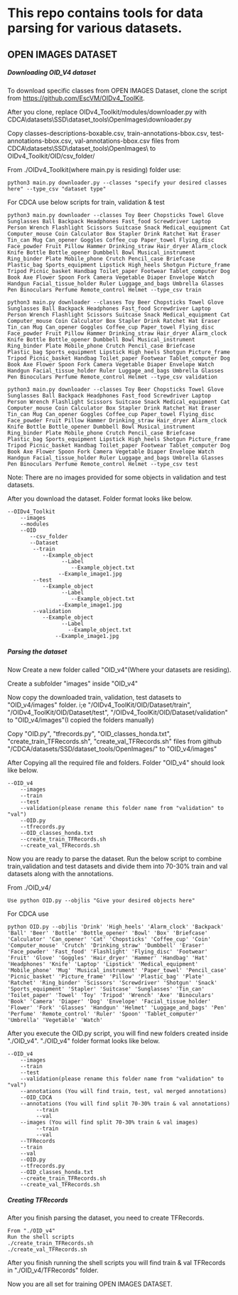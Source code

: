 # This repo contains tools for data parsing for various datasets.

## OPEN IMAGES DATASET

##### Downloading OID_V4 dataset
To download specific classes from OPEN IMAGES Dataset, clone the script from https://github.com/EscVM/OIDv4_ToolKit.

After you clone, replace OIDv4_Toolkit/modules/downloader.py with CDCA\datasets\SSD\dataset_tools\OpenImages\downloader.py

Copy classes-descriptions-boxable.csv, train-annotations-bbox.csv, test-annotations-bbox.csv, val-annotations-bbox.csv files from CDCA\datasets\SSD\dataset_tools\OpenImages\ to OIDv4_Toolkit/OID/csv_folder/

From ./OIDv4_Toolkit(where main.py is residing) folder use:
```
python3 main.py downloader.py --classes "specify your desired classes here" --type_csv "dataset type"
```

For CDCA use below scripts for train, validation & test
```
python3 main.py downloader --classes Toy Beer Chopsticks Towel Glove Sunglasses Ball Backpack Headphones Fast_food Screwdriver Laptop Person Wrench Flashlight Scissors Suitcase Snack Medical_equipment Cat Computer_mouse Coin Calculator Box Stapler Drink Ratchet Hat Eraser Tin_can Mug Can_opener Goggles Coffee_cup Paper_towel Flying_disc Face_powder Fruit Pillow Hammer Drinking_straw Hair_dryer Alarm_clock Knife Bottle Bottle_opener Dumbbell Bowl Musical_instrument Ring_binder Plate Mobile_phone Crutch Pencil_case Briefcase Plastic_bag Sports_equipment Lipstick High_heels Shotgun Picture_frame Tripod Picnic_basket Handbag Toilet_paper Footwear Tablet_computer Dog Book Axe Flower Spoon Fork Camera Vegetable Diaper Envelope Watch Handgun Facial_tissue_holder Ruler Luggage_and_bags Umbrella Glasses Pen Binoculars Perfume Remote_control Helmet --type_csv train

python3 main.py downloader --classes Toy Beer Chopsticks Towel Glove Sunglasses Ball Backpack Headphones Fast_food Screwdriver Laptop Person Wrench Flashlight Scissors Suitcase Snack Medical_equipment Cat Computer_mouse Coin Calculator Box Stapler Drink Ratchet Hat Eraser Tin_can Mug Can_opener Goggles Coffee_cup Paper_towel Flying_disc Face_powder Fruit Pillow Hammer Drinking_straw Hair_dryer Alarm_clock Knife Bottle Bottle_opener Dumbbell Bowl Musical_instrument Ring_binder Plate Mobile_phone Crutch Pencil_case Briefcase Plastic_bag Sports_equipment Lipstick High_heels Shotgun Picture_frame Tripod Picnic_basket Handbag Toilet_paper Footwear Tablet_computer Dog Book Axe Flower Spoon Fork Camera Vegetable Diaper Envelope Watch Handgun Facial_tissue_holder Ruler Luggage_and_bags Umbrella Glasses Pen Binoculars Perfume Remote_control Helmet --type_csv validation

python3 main.py downloader --classes Toy Beer Chopsticks Towel Glove Sunglasses Ball Backpack Headphones Fast_food Screwdriver Laptop Person Wrench Flashlight Scissors Suitcase Snack Medical_equipment Cat Computer_mouse Coin Calculator Box Stapler Drink Ratchet Hat Eraser Tin_can Mug Can_opener Goggles Coffee_cup Paper_towel Flying_disc Face_powder Fruit Pillow Hammer Drinking_straw Hair_dryer Alarm_clock Knife Bottle Bottle_opener Dumbbell Bowl Musical_instrument Ring_binder Plate Mobile_phone Crutch Pencil_case Briefcase Plastic_bag Sports_equipment Lipstick High_heels Shotgun Picture_frame Tripod Picnic_basket Handbag Toilet_paper Footwear Tablet_computer Dog Book Axe Flower Spoon Fork Camera Vegetable Diaper Envelope Watch Handgun Facial_tissue_holder Ruler Luggage_and_bags Umbrella Glasses Pen Binoculars Perfume Remote_control Helmet --type_csv test
```
Note: There are no images provided for some objects in validation and test datasets.

After you download the dataset. Folder format looks like below.
```
--OIDv4_Toolkit
	--images
	--modules
	--OID
	   --csv_folder
	   --Dataset
		--train
		   --Example_object
		         --Label
		            --Example_object.txt
			    --Example_image1.jpg
		--test
		   --Example_object
		         --Label
		            --Example_object.txt
			    --Example_image1.jpg
		--validation
		   --Example_object
		         --Label
		           --Example_object.txt
			   --Example_image1.jpg
```

##### Parsing the dataset

Now Create a new folder called "OID_v4"(Where your datasets are residing).

Create a subfolder "images" inside "OID_v4"

Now copy the downloaded train, validation, test datasets to "OID_v4/images" folder. i;e "/OIDv4_ToolKit/OID/Dataset/train", "/OIDv4_ToolKit/OID/Dataset/test", "/OIDv4_ToolKit/OID/Dataset/validation" to "OID_v4/images"(I copied the folders manually)

Copy "OID.py", "tfrecords.py", "OID_classes_honda.txt", "create_train_TFRecords.sh", "create_val_TFRecords.sh" files from github "/CDCA/datasets/SSD/dataset_tools/OpenImages/" to "OID_v4/images"

After Copying all the required file and folders. Folder "OID_v4" should look like below.

```
--OID_v4
    --images
	--train
	--test
	--validation(please rename this folder name from "validation" to "val")
    --OID.py
    --tfrecords.py 
    --OID_classes_honda.txt 
    --create_train_TFRecords.sh 
    --create_val_TFRecords.sh
```

Now you are ready to parse the dataset. Run the below script to combine train,validation and test datasets and divide them into 70-30% train and val datasets along with the annotations.

From ./OID_v4/
```
Use python OID.py --objlis "Give your desired objects here"
```

For CDCA use 
```
python OID.py --objlis 'Drink' 'High_heels' 'Alarm_clock' 'Backpack' 'Ball' 'Beer' 'Bottle' 'Bottle_opener' 'Bowl' 'Box' 'Briefcase' 'Calculator' 'Can_opener' 'Cat' 'Chopsticks' 'Coffee_cup' 'Coin' 'Computer_mouse' 'Crutch' 'Drinking_straw' 'Dumbbell' 'Eraser' 'Face_powder' 'Fast_food' 'Flashlight' 'Flying_disc' 'Footwear' 'Fruit' 'Glove' 'Goggles' 'Hair_dryer' 'Hammer' 'Handbag' 'Hat' 'Headphones' 'Knife' 'Laptop' 'Lipstick' 'Medical_equipment' 'Mobile_phone' 'Mug' 'Musical_instrument' 'Paper_towel' 'Pencil_case' 'Picnic_basket' 'Picture_frame' 'Pillow' 'Plastic_bag' 'Plate' 'Ratchet' 'Ring_binder' 'Scissors' 'Screwdriver' 'Shotgun' 'Snack' 'Sports_equipment' 'Stapler' 'Suitcase' 'Sunglasses' 'Tin_can' 'Toilet_paper' 'Towel' 'Toy' 'Tripod' 'Wrench' 'Axe' 'Binoculars' 'Book' 'Camera' 'Diaper' 'Dog' 'Envelope' 'Facial_tissue_holder' 'Flower' 'Fork' 'Glasses' 'Handgun' 'Helmet' 'Luggage_and_bags' 'Pen' 'Perfume' 'Remote_control' 'Ruler' 'Spoon' 'Tablet_computer' 'Umbrella' 'Vegetable' 'Watch'
```

After you execute the OID.py script, you will find new folders created inside "./OID_v4". "./OID_v4" folder format looks like below.

```
--OID_v4
    --images
	--train
	--test
	--validation(please rename this folder name from "validation" to "val")
    --annotations (You will find train, test, val merged annotations)
    --OID_CDCA
	--annotations (You will find split 70-30% train & val annotations)
	     --train
	     --val
	--images (You will find split 70-30% train & val images)
	     --train
	     --val
    --TFRecords
	--train
	--val
    --OID.py
    --tfrecords.py 
    --OID_classes_honda.txt 
    --create_train_TFRecords.sh 
    --create_val_TFRecords.sh
```

##### Creating TFRecords

After you finish parsing the dataset, you need to create TFRecords.

```
From "./OID_v4"
Run the shell scripts
./create_train_TFRecords.sh
./create_val_TFRecords.sh
```

After you finish running the shell scripts you will find train & val TFRecords in "./OID_v4/TFRecords" folder.

Now you are all set for training OPEN IMAGES DATASET.
